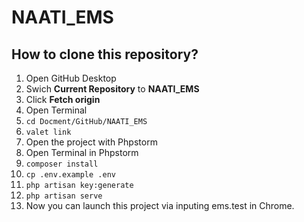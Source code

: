 # NAATI_EMS
## How to clone this repository?
1. Open GitHub Desktop
2. Swich **Current Repository** to **NAATI_EMS**
3. Click **Fetch origin**
4. Open Terminal
5. `cd Docment/GitHub/NAATI_EMS`
6. `valet link`
7. Open the project with Phpstorm
8. Open Terminal in Phpstorm
9. `composer install`
10. `cp .env.example .env`
11. `php artisan key:generate`
12. `php artisan serve`
13. Now you can launch this project via inputing ems.test in Chrome.
